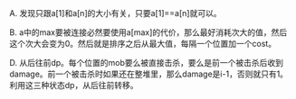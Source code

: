 A. 发现只跟a[1]和a[n]的大小有关，只要a[1]==a[n]就可以。

B. a中的max要被连接必然要使用a[max]的代价，那么最好消耗次大的值，然后这个次大会变为0。然后就是排序之后从最大值，每隔一个位置加一个cost。

D. 从后往前dp。每个位置的mob要么被直接击杀，要么是前一个被击杀后收到damage。前一个被击杀时如果还在整堆里，那么damage是i-1，否则就只有1。利用这三种状态dp，从后往前转移。
